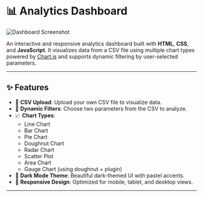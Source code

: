 # 📊 Analytics Dashboard

![Dashboard Screenshot](https://your-image-url.com/preview.png) <!-- Replace with your own image link or local image path -->

An interactive and responsive analytics dashboard built with **HTML**, **CSS**, and **JavaScript**. It visualizes data from a CSV file using multiple chart types powered by [Chart.js](https://www.chartjs.org/) and supports dynamic filtering by user-selected parameters.

---

## ✨ Features

- 📁 **CSV Upload**: Upload your own CSV file to visualize data.
- 🎯 **Dynamic Filters**: Choose two parameters from the CSV to analyze.
- 📈 **Chart Types**:
  - Line Chart
  - Bar Chart
  - Pie Chart
  - Doughnut Chart
  - Radar Chart
  - Scatter Plot
  - Area Chart
  - Gauge Chart (using doughnut + plugin)
- 🌙 **Dark Mode Theme**: Beautiful dark-themed UI with pastel accents.
- 📱 **Responsive Design**: Optimized for mobile, tablet, and desktop views.

---
